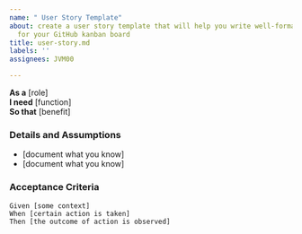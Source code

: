 ```yaml
---
name: " User Story Template"
about: create a user story template that will help you write well-formatted user stories
  for your GitHub kanban board
title: user-story.md
labels: ''
assignees: JVM00

---
```


**As a** [role]  
**I need** [function]  
**So that** [benefit]  
      
### Details and Assumptions

* [document what you know]
* [document what you know]  
### Acceptance Criteria      
```gherkin
Given [some context]  
When [certain action is taken] 
Then [the outcome of action is observed]  
```
